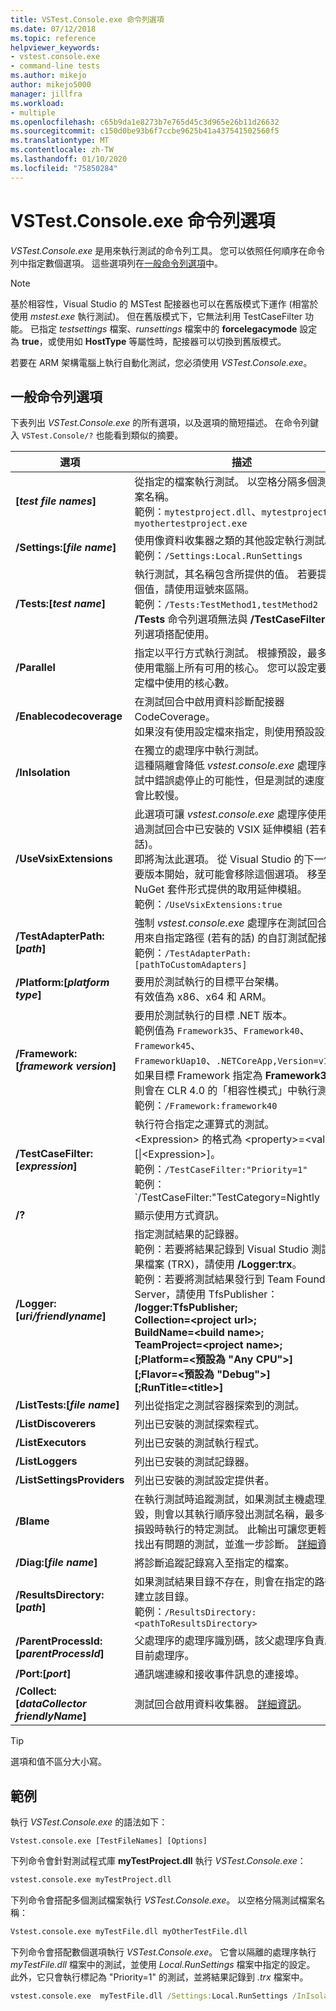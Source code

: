 ```yaml
---
title: VSTest.Console.exe 命令列選項
ms.date: 07/12/2018
ms.topic: reference
helpviewer_keywords:
- vstest.console.exe
- command-line tests
ms.author: mikejo
author: mikejo5000
manager: jillfra
ms.workload:
- multiple
ms.openlocfilehash: c65b9da1e8273b7e765d45c3d965e26b11d26632
ms.sourcegitcommit: c150d0be93b6f7ccbe9625b41a437541502560f5
ms.translationtype: MT
ms.contentlocale: zh-TW
ms.lasthandoff: 01/10/2020
ms.locfileid: "75850284"
---
```

# <a name="vstestconsoleexe-command-line-options"></a>VSTest.Console.exe 命令列選項

*VSTest.Console.exe* 是用來執行測試的命令列工具。 您可以依照任何順序在命令列中指定數個選項。 這些選項列在[一般命令列選項](#general-command-line-options)中。

> [!NOTE]
> 基於相容性，Visual Studio 的 MSTest 配接器也可以在舊版模式下運作 (相當於使用 *mstest.exe* 執行測試)。 但在舊版模式下，它無法利用 TestCaseFilter 功能。 已指定 *testsettings* 檔案、*runsettings* 檔案中的 **forcelegacymode** 設定為 **true**，或使用如 **HostType** 等屬性時，配接器可以切換到舊版模式。
>
> 若要在 ARM 架構電腦上執行自動化測試，您必須使用 *VSTest.Console.exe*。

## <a name="general-command-line-options"></a>一般命令列選項

下表列出 *VSTest.Console.exe* 的所有選項，以及選項的簡短描述。 在命令列鍵入 `VSTest.Console/?` 也能看到類似的摘要。

| 選項 | 描述 |
|---|---|
|**[*test file names*]**|從指定的檔案執行測試。 以空格分隔多個測試檔案名稱。<br />範例：`mytestproject.dll`、`mytestproject.dll myothertestproject.exe`|
|**/Settings:[*file name*]**|使用像資料收集器之類的其他設定執行測試。<br />範例：`/Settings:Local.RunSettings`|
|**/Tests:[*test name*]**|執行測試，其名稱包含所提供的值。 若要提供多個值，請使用逗號來區隔。<br />範例：`/Tests:TestMethod1,testMethod2`<br />**/Tests** 命令列選項無法與 **/TestCaseFilter** 命令列選項搭配使用。|
|**/Parallel**|指定以平行方式執行測試。 根據預設，最多可以使用電腦上所有可用的核心。 您可以設定要在設定檔中使用的核心數。|
|**/Enablecodecoverage**|在測試回合中啟用資料診斷配接器 CodeCoverage。<br />如果沒有使用設定檔來指定，則使用預設設定。|
|**/InIsolation**|在獨立的處理序中執行測試。<br />這種隔離會降低 *vstest.console.exe* 處理序在測試中錯誤處停止的可能性，但是測試的速度可能會比較慢。|
|**/UseVsixExtensions**|此選項可讓 *vstest.console.exe* 處理序使用或略過測試回合中已安裝的 VSIX 延伸模組 (若有的話)。<br />即將淘汰此選項。 從 Visual Studio 的下一個主要版本開始，就可能會移除這個選項。 移至以 NuGet 套件形式提供的取用延伸模組。<br />範例：`/UseVsixExtensions:true`|
|**/TestAdapterPath:[*path*]**|強制 *vstest.console.exe* 處理序在測試回合中使用來自指定路徑 (若有的話) 的自訂測試配接器。<br />範例：`/TestAdapterPath:[pathToCustomAdapters]`|
|**/Platform:[*platform type*]**|要用於測試執行的目標平台架構。<br />有效值為 x86、x64 和 ARM。|
|**/Framework: [*framework version*]**|要用於測試執行的目標 .NET 版本。<br />範例值為 `Framework35`、`Framework40`、`Framework45`、`FrameworkUap10`、`.NETCoreApp,Version=v1.1`。<br />如果目標 Framework 指定為 **Framework35**，則會在 CLR 4.0 的「相容性模式」中執行測試。<br />範例：`/Framework:framework40`|
|**/TestCaseFilter:[*expression*]**|執行符合指定之運算式的測試。<br /><Expression\> 的格式為 <property\>=<value\>[\|<Expression\>]。<br />範例：`/TestCaseFilter:"Priority=1"`<br />範例：`/TestCaseFilter:"TestCategory=Nightly|FullyQualifiedName=Namespace.ClassName.MethodName"`<br />**/TestCaseFilter** 命令列選項無法與 **/Tests** 命令列選項搭配使用。 <br />如需建立和使用運算式的資訊，請參閱 [ 篩選](https://github.com/Microsoft/vstest-docs/blob/master/docs/filter.md)。|
|**/?**|顯示使用方式資訊。|
|**/Logger:[*uri/friendlyname*]**|指定測試結果的記錄器。<br />範例：若要將結果記錄到 Visual Studio 測試結果檔案 (TRX)，請使用 **/Logger:trx**。<br />範例：若要將測試結果發行到 Team Foundation Server，請使用 TfsPublisher：<br />**/logger:TfsPublisher;**<br />**Collection=<project url\>;**<br />**BuildName=<build name\>;**<br />**TeamProject=<project name\>;**<br />**[;Platform=\<預設為 "Any CPU">]**<br />**[;Flavor=\<預設為 "Debug">]**<br />**[;RunTitle=<title\>]**|
|**/ListTests:[*file name*]**|列出從指定之測試容器探索到的測試。|
|**/ListDiscoverers**|列出已安裝的測試探索程式。|
|**/ListExecutors**|列出已安裝的測試執行程式。|
|**/ListLoggers**|列出已安裝的測試記錄器。|
|**/ListSettingsProviders**|列出已安裝的測試設定提供者。|
|**/Blame**|在執行測試時追蹤測試，如果測試主機處理序損毀，則會以其執行順序發出測試名稱，最多包含損毀時執行的特定測試。 此輸出可讓您更輕鬆地找出有問題的測試，並進一步診斷。 [詳細資訊](https://github.com/Microsoft/vstest-docs/blob/master/docs/extensions/blame-datacollector.md)。|
|**/Diag:[*file name*]**|將診斷追蹤記錄寫入至指定的檔案。|
|**/ResultsDirectory:[*path*]**|如果測試結果目錄不存在，則會在指定的路徑中建立該目錄。<br />範例：`/ResultsDirectory:<pathToResultsDirectory>`|
|**/ParentProcessId:[*parentProcessId*]**|父處理序的處理序識別碼，該父處理序負責啟動目前處理序。|
|**/Port:[*port*]**|通訊端連線和接收事件訊息的連接埠。|
|**/Collect:[*dataCollector friendlyName*]**|測試回合啟用資料收集器。 [詳細資訊](https://github.com/Microsoft/vstest-docs/blob/master/docs/analyze.md)。|

> [!TIP]
> 選項和值不區分大小寫。

## <a name="examples"></a>範例

執行 *VSTest.Console.exe* 的語法如下：

`Vstest.console.exe [TestFileNames] [Options]`

下列命令會針對測試程式庫 **myTestProject.dll** 執行 *VSTest.Console.exe*：

```cmd
vstest.console.exe myTestProject.dll
```

下列命令會搭配多個測試檔案執行 *VSTest.Console.exe*。 以空格分隔測試檔案名稱：

```cmd
Vstest.console.exe myTestFile.dll myOtherTestFile.dll
```

下列命令會搭配數個選項執行 *VSTest.Console.exe*。 它會以隔離的處理序執行 *myTestFile.dll* 檔案中的測試，並使用 *Local.RunSettings* 檔案中指定的設定。 此外，它只會執行標記為 "Priority=1" 的測試，並將結果記錄到 *.trx* 檔案中。

```cmd
vstest.console.exe  myTestFile.dll /Settings:Local.RunSettings /InIsolation /TestCaseFilter:"Priority=1" /Logger:trx
```
